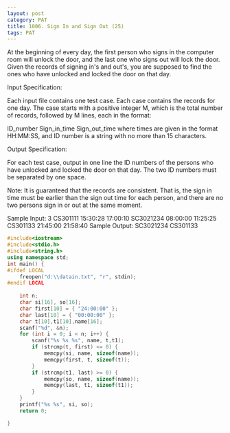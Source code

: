 ```yaml
---
layout: post
category: PAT
title: 1006. Sign In and Sign Out (25)
tags: PAT
---
```

At the beginning of every day, the first person who signs in the computer room will unlock the door, and the last one who signs out will lock the door. Given the records of signing in's and out's, you are supposed to find the ones who have unlocked and locked the door on that day.

Input Specification:

Each input file contains one test case. Each case contains the records for one day. The case starts with a positive integer M, which is the total number of records, followed by M lines, each in the format:

ID_number Sign_in_time Sign_out_time
where times are given in the format HH:MM:SS, and ID number is a string with no more than 15 characters.

Output Specification:

For each test case, output in one line the ID numbers of the persons who have unlocked and locked the door on that day. The two ID numbers must be separated by one space.

Note: It is guaranteed that the records are consistent. That is, the sign in time must be earlier than the sign out time for each person, and there are no two persons sign in or out at the same moment.

Sample Input:
3
CS301111 15:30:28 17:00:10
SC3021234 08:00:00 11:25:25
CS301133 21:45:00 21:58:40
Sample Output:
SC3021234 CS301133
```c++
#include<iostream>
#include<stdio.h>
#include<string.h>
using namespace std;
int main() {
#ifdef LOCAL
	freopen("d:\\datain.txt", "r", stdin);
#endif LOCAL
	
	int n;
	char si[16], so[16];
	char first[10] = { "24:00:00" };
	char last[10] = { "00:00:00" };
	char t[10],t1[10],name[16];
	scanf("%d", &n);
	for (int i = 0; i < n; i++) {
		scanf("%s %s %s", name, t,t1);
		if (strcmp(t, first) <= 0) {
			memcpy(si, name, sizeof(name));
			memcpy(first, t, sizeof(t));
		}
		if (strcmp(t1, last) >= 0) {
			memcpy(so, name, sizeof(name));
			memcpy(last, t1, sizeof(t1));
		}
	}
	printf("%s %s", si, so);
	return 0;

}
```